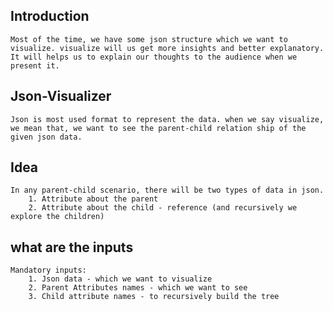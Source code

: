 ## Introduction
    Most of the time, we have some json structure which we want to visualize. visualize will us get more insights and better explanatory. It will helps us to explain our thoughts to the audience when we present it.

## Json-Visualizer
    Json is most used format to represent the data. when we say visualize, we mean that, we want to see the parent-child relation ship of the given json data. 

## Idea
    In any parent-child scenario, there will be two types of data in json. 
        1. Attribute about the parent 
        2. Attribute about the child - reference (and recursively we explore the children)

## what are the inputs
    Mandatory inputs:
        1. Json data - which we want to visualize
        2. Parent Attributes names - which we want to see
        3. Child attribute names - to recursively build the tree

